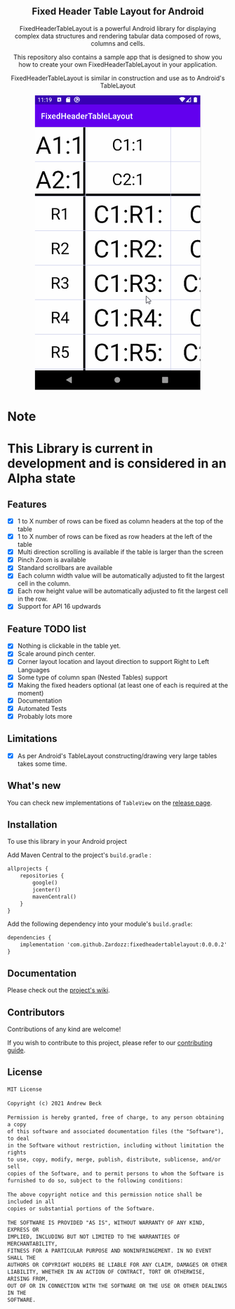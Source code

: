 <div align="center">
    <h2>Fixed Header Table Layout for Android</h2>
    <p align="center">
        <p>FixedHeaderTableLayout is a powerful Android library for displaying complex data structures and rendering tabular data composed of rows, columns and cells.</p>   
        <p>This repository also contains a sample app that is designed to show you how to create your own FixedHeaderTableLayout in your application.</p>
        <p>FixedHeaderTableLayout is similar in construction and use as to Android's TableLayout</p>  
    </p>
</div>

<p align="center">
      <img src="https://raw.githubusercontent.com/Zardozz/FixedHeaderTableLayout/master/art/FixedHeaderTableLayout.gif">
</p>

# Note
<h1>This Library is current in development and is considered in an Alpha state</h1>

## Features
  - [x] 1 to X number of rows can be fixed as column headers at the top of the table
  - [x] 1 to X number of rows can be fixed as row headers at the left of the table
  - [x] Multi direction scrolling is available if the table is larger than the screen
  - [x] Pinch Zoom is available
  - [x] Standard scrollbars are available
  - [x] Each column width value will be automatically adjusted to fit the largest cell in the column.
  - [x] Each row height value will be automatically adjusted to fit the largest cell in the row.
  - [x] Support for API 16 updwards

## Feature TODO list
  - [x] Nothing is clickable in the table yet.
  - [x] Scale around pinch center.
  - [x] Corner layout location and layout direction to support Right to Left Languages
  - [x] Some type of column span (Nested Tables) support
  - [x] Making the fixed headers optional (at least one of each is required at the moment)
  - [x] Documentation
  - [x] Automated Tests
  - [x] Probably lots more
  
## Limitations
  - [x] As per Android's TableLayout constructing/drawing very large tables takes some time.
  
  
## What's new

You can check new implementations of `TableView` on the [release page](https://github.com/Zardozz/FixedHeaderTableLayout/releases).

## Installation

To use this library in your Android project

Add Maven Central to the project's `build.gradle` :
```
allprojects {
    repositories {
        google()
        jcenter()
        mavenCentral()
    }
}
```
 
Add the following dependency into your module's `build.gradle`:
```
dependencies {
    implementation 'com.github.Zardozz:fixedheadertablelayout:0.0.0.2' 
}
```

## Documentation 

Please check out the [project's wiki](https://github.com/Zardozz/FixedHeaderTableLayout/wiki).

## Contributors

Contributions of any kind are welcome!

If you wish to contribute to this project, please refer to our [contributing guide](.github/CONTRIBUTING.md).

## License

```
MIT License

Copyright (c) 2021 Andrew Beck

Permission is hereby granted, free of charge, to any person obtaining a copy
of this software and associated documentation files (the "Software"), to deal
in the Software without restriction, including without limitation the rights
to use, copy, modify, merge, publish, distribute, sublicense, and/or sell
copies of the Software, and to permit persons to whom the Software is
furnished to do so, subject to the following conditions:

The above copyright notice and this permission notice shall be included in all
copies or substantial portions of the Software.

THE SOFTWARE IS PROVIDED "AS IS", WITHOUT WARRANTY OF ANY KIND, EXPRESS OR
IMPLIED, INCLUDING BUT NOT LIMITED TO THE WARRANTIES OF MERCHANTABILITY,
FITNESS FOR A PARTICULAR PURPOSE AND NONINFRINGEMENT. IN NO EVENT SHALL THE
AUTHORS OR COPYRIGHT HOLDERS BE LIABLE FOR ANY CLAIM, DAMAGES OR OTHER
LIABILITY, WHETHER IN AN ACTION OF CONTRACT, TORT OR OTHERWISE, ARISING FROM,
OUT OF OR IN CONNECTION WITH THE SOFTWARE OR THE USE OR OTHER DEALINGS IN THE
SOFTWARE.
```